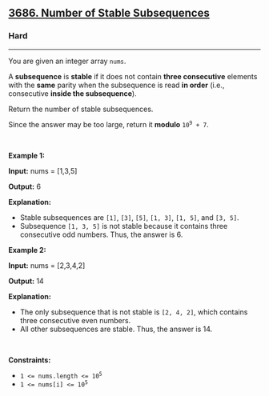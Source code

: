 <h2><a href="https://leetcode.com/problems/number-of-stable-subsequences">3686. Number of Stable Subsequences</a></h2><h3>Hard</h3><hr><p>You are given an integer array <code>nums</code>.</p>

<p>A <strong><span data-keyword="subsequence-array-nonempty">subsequence</span></strong> is <strong>stable</strong> if it does not contain <strong>three consecutive</strong> elements with the <strong>same</strong> parity when the subsequence is read <strong>in order</strong> (i.e., consecutive <strong>inside the subsequence</strong>).</p>

<p>Return the number of stable subsequences.</p>

<p>Since the answer may be too large, return it <strong>modulo</strong> <code>10<sup>9</sup> + 7</code>.</p>

<p>&nbsp;</p>
<p><strong class="example">Example 1:</strong></p>

<div class="example-block">
<p><strong>Input:</strong> <span class="example-io">nums = [1,3,5]</span></p>

<p><strong>Output:</strong> <span class="example-io">6</span></p>

<p><strong>Explanation:</strong></p>

<ul>
	<li>Stable subsequences are <code>[1]</code>, <code>[3]</code>, <code>[5]</code>, <code>[1, 3]</code>, <code>[1, 5]</code>, and <code>[3, 5]</code>.</li>
	<li>Subsequence <code>[1, 3, 5]</code> is not stable because it contains three consecutive odd numbers. Thus, the answer is 6.</li>
</ul>
</div>

<p><strong class="example">Example 2:</strong></p>

<div class="example-block">
<p><strong>Input:</strong> <span class="example-io">nums = </span>[2,3,4,2]</p>

<p><strong>Output:</strong> <span class="example-io">14</span></p>

<p><strong>Explanation:</strong></p>

<ul>
	<li>The only subsequence that is not stable is <code>[2, 4, 2]</code>, which contains three consecutive even numbers.</li>
	<li>All other subsequences are stable. Thus, the answer is 14.</li>
</ul>
</div>

<p>&nbsp;</p>
<p><strong>Constraints:</strong></p>

<ul>
	<li><code>1 &lt;= nums.length &lt;= 10<sup>5</sup></code></li>
	<li><code>1 &lt;= nums[i] &lt;= 10<sup>​​​​​​​5</sup></code></li>
</ul>
